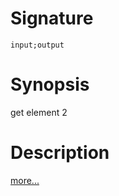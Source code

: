 # Signature
```vikid-signature
input;output
```

# Synopsis
get element 2

# Description

[more...](https://en.wikipedia.org/wiki/Tuple)